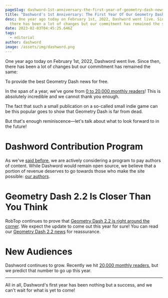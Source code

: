 ```yaml
---
pageSlug: dashword-1st-anniversary-the-first-year-of-geometry-dash-news
title: "Dashword's 1st Anniversary: The First Year Of Our Geometry Dash News"
desc: One year ago today on February 1st, 2022, Dashword went live. Since then,
  there has been a lot of changes but our commitment has remained the same.
date: 2023-02-03T04:45:25.646Z
tags:
  - editorial
author: dashword
image: /assets/img/dashword.png
---
```

One year ago today on February 1st, 2022, Dashword went live. Since then, there has been a lot of changes but our commitment has remained the same:

To provide the best Geometry Dash news for free.

In the span of a year, we've gone from [0 to 20,000 monthly readers](/about)! This is absolutely incredible and we cannot thank you enough.

The fact that such a small publication on a so-called small indie game can be this popular goes to show that Geometry Dash is far from dead.

But that's enough reminiscence—let's talk about what to look forward to in the future!

# Dashword Contribution Program

As we've [said before](/posts/dashword-gets-20000-monthly-readers/), we are actively considering a program to pay authors of content. While Dashword would remain open source, we believe that a portion of revenue deserves to go towards those who make the site possible: [our authors](/authors/).

# Geometry Dash 2.2 Is Closer Than You Think

RobTop continues to prove that [Geometry Dash 2.2 is right around the corner](/posts/geometry-dash-2-2-release-date-news-everything-we-know-about-when-2-2-will-come-out/). We expect the update to come out this year for sure! You can read our [Geometry Dash 2.2 news](/categories/2.2/) for reassurance.

# New Audiences

Dashword continues to grow. Recently we hit [20,000 monthly readers](/posts/dashword-gets-20000-monthly-readers/), but we predict that number to go up this year.

---

All in all, Dashword's first year has been nothing but a success, and we can't wait for what is yet to come!